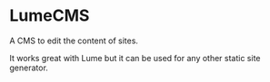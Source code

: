 # LumeCMS

A CMS to edit the content of sites.

It works great with Lume but it can be used for any other static site generator.
